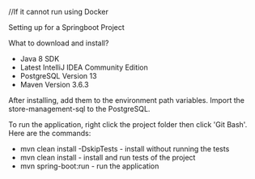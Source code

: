 //If it cannot run using Docker

Setting up for a Springboot Project

What to download and install?
- Java 8 SDK
- Latest IntelliJ IDEA Community Edition
- PostgreSQL Version 13
- Maven Version 3.6.3

After installing, add them to the environment path variables. Import the store-management-sql to the PostgreSQL.

To run the application, right click the project folder then click 'Git Bash'.
Here are the commands:
* mvn clean install -DskipTests - install without running the tests
* mvn clean install - install and run tests of the project
* mvn spring-boot:run - run the application
